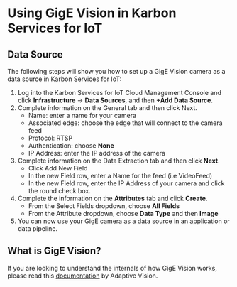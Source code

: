 # Using GigE Vision in Karbon Services for IoT

## Data Source
The following steps will show you how to set up a GigE Vision camera as a data source in Karbon Services for IoT:
1. Log into the Karbon Services for IoT Cloud Management Console and click **Infrastructure** → **Data Sources**, and then **+Add Data Source**.
1. Complete information on the General tab and then click Next.
    * Name: enter a name for your camera
    * Associated edge: choose the edge that will connect to the camera feed
    * Protocol: RTSP
    * Authentication: choose **None**
    * IP Address: enter the IP address of the camera
1. Complete information on the Data Extraction tab and then click **Next**.
    * Click Add New Field
    * In the new Field row, enter a Name for the feed (i.e VideoFeed)
    * In the new Field row, enter the IP Address of your camera and click the round check box.
1. Complete the information on the **Attributes** tab and click **Create**.
    * From the Select Fields dropdown, choose **All Fields**
    * From the Attribute dropdown, choose **Data Type** and then **Image**
1. You can now use your GigE camera as a data source in an application or data pipeline. 

## What is GigE Vision?
If you are looking to understand the internals of how GigE Vision works, please read this [documentation](https://docs.adaptive-vision.com/avl/technical_issues/gigevision/index.html) by Adaptive Vision.